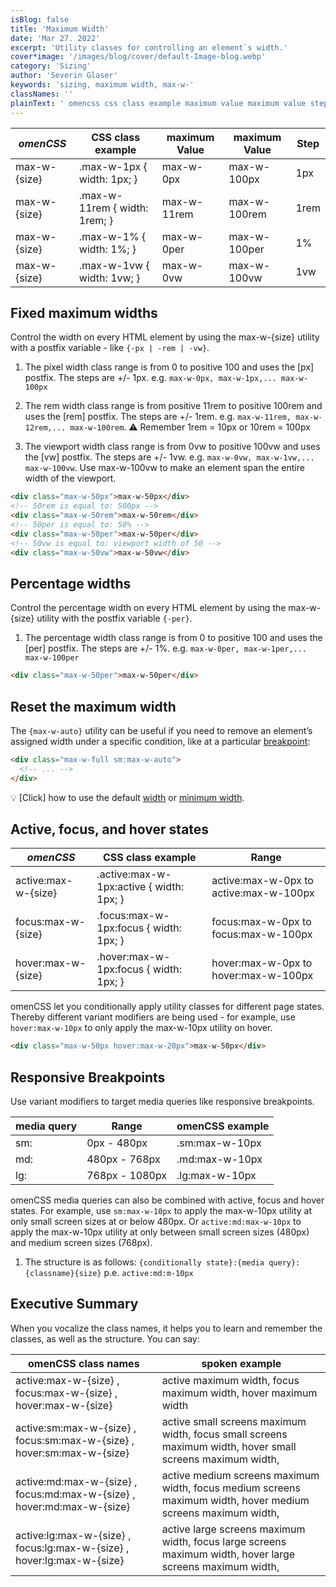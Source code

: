 ```yaml
---
isBlog: false
title: 'Maximum Width'
date: 'Mar 27. 2022'
excerpt: 'Utility classes for controlling an element`s width.'
cover*image: '/images/blog/cover/default-Image-blog.webp'
category: 'Sizing'
author: 'Severin Glaser'
keywords: 'sizing, maximum width, max-w-'
classNames: ''
plainText: ' omencss css class example maximum value maximum value step - - - max-w- size max-w-1px width: 1px; max-w-0px max-w-100px 1px max-w- size max-w-11rem width: 1rem; max-w-11rem max-w-100rem 1rem max-w- size max-w-1% width: 1%; max-w-0per max-w-100per 1% max-w- size max-w-1vw width: 1vw; max-w-0vw max-w-100vw 1vw fixed maximum widths control the width on every html element by using the max-w- size utility with a postfix variable - like -px -rem -vw 1 the pixel width class range is from 0 to positive 100 and uses the px postfix the steps are + - 1px e g max-w-0px max-w-1px max-w-100px 2 the rem width class range is from positive 11rem to positive 100rem and uses the rem postfix the steps are + - 1rem e g max-w-11rem max-w-12rem max-w-100rem ⚠️ remember 1rem = 10px or 10rem = 100px 3 the viewport width class range is from 0vw to positive 100vw and uses the vw postfix the steps are + - 1vw e g max-w-0vw max-w-1vw max-w-100vw use max-w-100vw to make an element span the entire width of the viewport html div class=max-w-50px max-w-50px div ! 50rem is equal to: 500px div class=max-w-50rem max-w-50rem div ! 50per is equal to: 50% div class=max-w-50per max-w-50per div ! 50vw is equal to: viewport width of 50 div class=max-w-50vw max-w-50vw div percentage widths control the percentage width on every html element by using the max-w- size utility with the postfix variable -per 1 the percentage width class range is from 0 to positive 100 and uses the per postfix the steps are + - 1% e g max-w-0per max-w-1per max-w-100per html div class=max-w-50per max-w-50per div reset the maximum width the max-w-auto utility can be useful if you need to remove an element’s assigned width under a specific condition like at a particular breakpoint blog responsive-omencss-breakpoints : html div class=max-w-full sm:max-w-auto ! div 💡 click how to use the default width docs sizing-width or minimum width docs sizing-minimum-width active focus and hover states omencss css class example range - - active:max-w- size active :max-w-1px:active width: 1px; active:max-w-0px to active:max-w-100px focus:max-w- size focus :max-w-1px:focus width: 1px; focus:max-w-0px to focus:max-w-100px hover:max-w- size hover :max-w-1px:focus width: 1px; hover:max-w-0px to hover:max-w-100px omencss let you conditionally apply utility classes for different page states thereby different variant modifiers are being used - for example use hover:max-w-10px to only apply the max-w-10px utility on hover html div class=max-w-50px hover:max-w-20px max-w-50px div responsive breakpoints use variant modifiers to target media queries like responsive breakpoints media query range omencss example - - sm: 0px - 480px sm:max-w-10px md: 480px - 768px md:max-w-10px lg: 768px - 1080px lg:max-w-10px omencss media queries can also be combined with active focus and hover states for example use sm:max-w-10px to apply the max-w-10px utility at only small screen sizes at or below 480px or active:md:max-w-10px to apply the max-w-10px utility at only between small screen sizes 480px and medium screen sizes 768px 1 the structure is as follows: conditionally state : media query : classname size p e active:md:m-10px executive summary when you vocalize the class names it helps you to learn and remember the classes as well as the structure you can say: omencss class names spoken example active:max-w- size focus:max-w- size hover:max-w- size active maximum width focus maximum width hover maximum width active:sm:max-w- size focus:sm:max-w- size hover:sm:max-w- size active small screens maximum width focus small screens maximum width hover small screens maximum width active:md:max-w- size focus:md:max-w- size hover:md:max-w- size active medium screens maximum width focus medium screens maximum width hover medium screens maximum width active:lg:max-w- size focus:lg:max-w- size hover:lg:max-w- size active large screens maximum width focus large screens maximum width hover large screens maximum width '
---
```


| _omenCSS_    | CSS class example             | maximum Value | maximum Value | Step |
| ------------ | ----------------------------- | ------------- | ------------- | ---- |
| max-w-{size} | .max-w-1px { width: 1px; }    | max-w-0px     | max-w-100px   | 1px  |
| max-w-{size} | .max-w-11rem { width: 1rem; } | max-w-11rem   | max-w-100rem  | 1rem |
| max-w-{size} | .max-w-1% { width: 1%; }      | max-w-0per    | max-w-100per  | 1%   |
| max-w-{size} | .max-w-1vw { width: 1vw; }    | max-w-0vw     | max-w-100vw   | 1vw  |

## Fixed maximum widths

Control the width on every HTML element by using the max-w-{size} utility with a postfix variable - like `{-px | -rem | -vw}`.

1. The pixel width class range is from 0 to positive 100 and uses the [px] postfix. The steps are +/- 1px. e.g. `max-w-0px, max-w-1px,... max-w-100px`

2. The rem width class range is from positive 11rem to positive 100rem and uses the [rem] postfix. The steps are +/- 1rem. e.g. `max-w-11rem, max-w-12rem,... max-w-100rem`. ⚠️ Remember 1rem = 10px or 10rem = 100px

3. The viewport width class range is from 0vw to positive 100vw and uses the [vw] postfix. The steps are +/- 1vw. e.g. `max-w-0vw, max-w-1vw,... max-w-100vw`. Use max-w-100vw to make an element span the entire width of the viewport.

```html
<div class="max-w-50px">max-w-50px</div>
<!-- 50rem is equal to: 500px -->
<div class="max-w-50rem">max-w-50rem</div>
<!-- 50per is equal to: 50% -->
<div class="max-w-50per">max-w-50per</div>
<!-- 50vw is equal to: viewport width of 50 -->
<div class="max-w-50vw">max-w-50vw</div>
```

## Percentage widths

Control the percentage width on every HTML element by using the max-w-{size} utility with the postfix variable `{-per}`.

1. The percentage width class range is from 0 to positive 100 and uses the [per] postfix. The steps are +/- 1%. e.g. `max-w-0per, max-w-1per,... max-w-100per`

```html
<div class="max-w-50per">max-w-50per</div>
```

## Reset the maximum width

The `{max-w-auto}` utility can be useful if you need to remove an element’s assigned width under a specific condition, like at a particular [breakpoint](/blog/responsive-omencss-breakpoints):

```html
<div class="max-w-full sm:max-w-auto">
  <!-- ... -->
</div>
```

💡 [Click] how to use the default [width](/docs/sizing-width) or [minimum width](/docs/sizing-minimum-width).

## Active, focus, and hover states

| _omenCSS_           | CSS class example                         | Range                                  |
| ------------------- | ----------------------------------------- | -------------------------------------- |
| active:max-w-{size} | .active\:max-w-1px:active { width: 1px; } | active:max-w-0px to active:max-w-100px |
| focus:max-w-{size}  | .focus\:max-w-1px:focus { width: 1px; }   | focus:max-w-0px to focus:max-w-100px   |
| hover:max-w-{size}  | .hover\:max-w-1px:focus { width: 1px; }   | hover:max-w-0px to hover:max-w-100px   |

omenCSS let you conditionally apply utility classes for different page states. Thereby different variant modifiers are being used - for example, use `hover:max-w-10px` to only apply the max-w-10px utility on hover.

```html
<div class="max-w-50px hover:max-w-20px">max-w-50px</div>
```

## Responsive Breakpoints

Use variant modifiers to target media queries like responsive breakpoints.

| media query | Range          | omenCSS example |
| ----------- | -------------- | --------------- |
| sm:         | 0px - 480px    | .sm:max-w-10px  |
| md:         | 480px - 768px  | .md:max-w-10px  |
| lg:         | 768px - 1080px | .lg:max-w-10px  |

omenCSS media queries can also be combined with active, focus and hover states. For example, use `sm:max-w-10px` to apply the max-w-10px utility at only small screen sizes at or below 480px. Or `active:md:max-w-10px` to apply the max-w-10px utility at only between small screen sizes (480px) and medium screen sizes (768px).

1. The structure is as follows: `{conditionally state}:{media query}:{classname}{size}` p.e. `active:md:m-10px`

## Executive Summary

When you vocalize the class names, it helps you to learn and remember the classes, as well as the structure. You can say:

| omenCSS class names                                                    | spoken example                                                                                               |
| ---------------------------------------------------------------------- | ------------------------------------------------------------------------------------------------------------ |
| active:max-w-{size} , focus:max-w-{size} , hover:max-w-{size}          | active maximum width, focus maximum width, hover maximum width                                               |
| active:sm:max-w-{size} , focus:sm:max-w-{size} , hover:sm:max-w-{size} | active small screens maximum width, focus small screens maximum width, hover small screens maximum width,    |
| active:md:max-w-{size} , focus:md:max-w-{size} , hover:md:max-w-{size} | active medium screens maximum width, focus medium screens maximum width, hover medium screens maximum width, |
| active:lg:max-w-{size} , focus:lg:max-w-{size} , hover:lg:max-w-{size} | active large screens maximum width, focus large screens maximum width, hover large screens maximum width,    |
